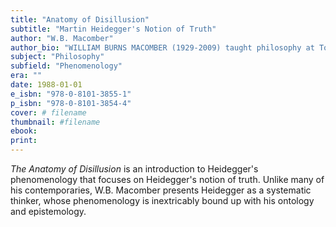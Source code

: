 ```yaml
---
title: "Anatomy of Disillusion"
subtitle: "Martin Heidegger's Notion of Truth"
author: "W.B. Macomber"
author_bio: "WILLIAM BURNS MACOMBER (1929-2009) taught philosophy at Toronto Pontifical Institute, where he earned his PhD, and at the University of California-Santa Barbara."
subject: "Philosophy"
subfield: "Phenomenology"
era: ""
date: 1988-01-01
e_isbn: "978-0-8101-3855-1"
p_isbn: "978-0-8101-3854-4"
cover: # filename
thumbnail: #filename
ebook:
print:
---
```

_The Anatomy of Disillusion_ is an introduction to Heidegger's phenomenology that focuses on Heidegger's notion of truth. Unlike many of his contemporaries, W.B. Macomber presents Heidegger as a systematic thinker, whose phenomenology is inextricably bound up with his ontology and epistemology.
